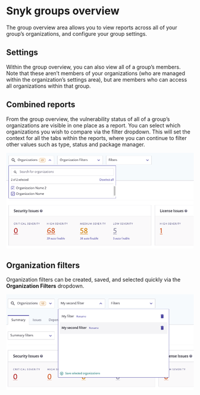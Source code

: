 # Snyk groups overview

The group overview area allows you to view reports across all of your group’s organizations, and configure your group settings.

## Settings

Within the group overview, you can also view all of a group’s members. Note that these aren’t members of your organizations (who are managed within the organization’s settings area), but are members who can access all organizations within that group.

## Combined reports

From the group overview, the vulnerability status of all of a group’s organizations are visible in one place as a report. You can select which organizations you wish to compare via the filter dropdown. This will set the context for all the tabs within the reports, where you can continue to filter other values such as type, status and package manager.

![](<../../../.gitbook/assets/image (179).png>)

## Organization filters

Organization filters can be created, saved, and selected quickly via the **Organization Filters** dropdown.

![](<../../../.gitbook/assets/image (382) (1).png>)
